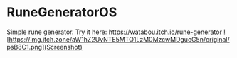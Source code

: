 # RuneGeneratorOS
Simple rune generator. Try it here: https://watabou.itch.io/rune-generator
![https://img.itch.zone/aW1hZ2UvNTE5MTQ1LzM0MzcwMDgucG5n/original/psB8C1.png](Screenshot)
